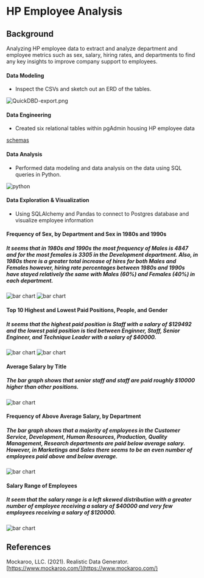 # HP Employee Analysis

## Background

Analyzing HP employee data to extract and analyze department and employee metrics such as sex, salary, hiring rates, and departments to find any key insights to improve company support to employees.

#### Data Modeling

* Inspect the CSVs and sketch out an ERD of the tables.

![QuickDBD-export.png](Images/QuickDBD-export.png)

#### Data Engineering

* Created six relational tables within pgAdmin housing HP employee data

[schemas](EmployeeSQL/tables.sql)

#### Data Analysis

 * Performed data modeling and data analysis on the data using SQL queries in Python.
 
 ![python](Images/0.PNG)
 
#### Data Exploration & Visualization

 * Using SQLAlchemy and Pandas to connect to Postgres database and visualize employee information


#### Frequency of Sex, by Department and Sex in 1980s and 1990s

##### It seems that in 1980s and 1990s the most frequency of Males is 4847 and for the most females is 3305 in the Development department. Also, in 1980s there is a greater total increase of hires for both Males and Females however, hiring rate percentages between 1980s and 1990s have stayed relatively the same with Males (60%) and Females (40%) in each department.

![bar chart](Images/1.png)
![bar chart](Images/2.png)

#### Top 10 Highest and Lowest Paid Positions, People, and Gender

##### It seems that the highest paid position is Staff with a salary of $129492 and the lowest paid position is tied between Enginner, Staff, Senior Engineer, and Technique Leader with a salary of $40000.

![bar chart](Images/10.PNG)
![bar chart](Images/12.PNG)

#### Average Salary by Title

##### The bar graph shows that senior staff and staff are paid roughly $10000 higher than other positions.

![bar chart](Images/3.png)

#### Frequency of Above Average Salary, by Department

##### The bar graph shows that a majority of employees in the Customer Service, Development, Human Resources, Production, Quality Management, Research departments are paid below average salary. However, in Marketings and Sales there seems to be an even number of employees paid above and below average.

![bar chart](Images/4.png)

#### Salary Range of Employees

##### It seem that the salary range is a left skewed distribution with a greater number of employee receiving a salary of $40000 and very few employees receiving a salary of $120000.

![bar chart](Images/5.png)


## References

Mockaroo, LLC. (2021). Realistic Data Generator. [https://www.mockaroo.com/](https://www.mockaroo.com/)
